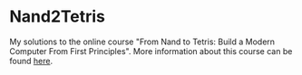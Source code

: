 # Nand2Tetris
My solutions to the online course "From Nand to Tetris: Build a Modern Computer From First Principles". More information about this course can be found [here](https://www.nand2tetris.org/).
